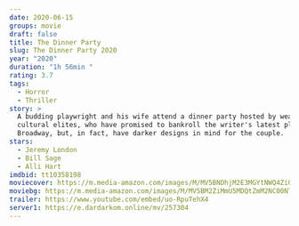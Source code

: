 ```yaml
---
date: 2020-06-15
groups: movie
draft: false
title: The Dinner Party
slug: The Dinner Party 2020
year: "2020"
duration: "1h 56min "
rating: 3.7
tags:
  - Horror
  - Thriller
story: >
  A budding playwright and his wife attend a dinner party hosted by wealthy,
  cultural elites, who have promised to bankroll the writer's latest play to
  Broadway, but, in fact, have darker designs in mind for the couple.
stars:
  - Jeremy London
  - Bill Sage
  - Alli Hart
imdbid: tt10358198
moviecover: https://m.media-amazon.com/images/M/MV5BNDhjM2E3MGYtNWQ4Zi00MDU5LWJjNjYtNDM4NmFlMDA3ZDRjXkEyXkFqcGdeQXVyNDQwNDk4NzI@._V1_SY1000_CR0,0,677,1000_AL_.jpg
moviebg: https://m.media-amazon.com/images/M/MV5BM2ZiMmU5MDQtZmM2NC00NTM1LThiZTgtMGQzYTgzZjlkYzZjXkEyXkFqcGdeQXVyNDQwNDk4NzI@._V1_SX1777_CR0,0,1777,744_AL_.jpg
trailer: https://www.youtube.com/embed/uo-RpuTehX4
server1: https://e.dardarkom.online/mv/257304
---
```

